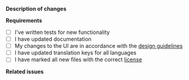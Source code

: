**Description of changes**
<!--
Short description of the changes implemented by this pull request.
-->

**Requirements**
<!--
Tick all the completed boxes or indicate that the item is not relevant to this
pull request by removing it from the list or by adding a short explanation.
-->
- [ ] I've written tests for new functionality
- [ ] I have updated documentation
- [ ] My changes to the UI are in accordance with the [design guidelines](
      https://github.com/aalto-grades/base-repository/wiki/Design-Guidelines)
- [ ] I have updated translation keys for all languages
- [ ] I have marked all new files with the correct [license](
      https://github.com/aalto-grades/base-repository/wiki/Licensing-Guidelines)

**Related issues**
<!--
Related to #ABC
Closes #XYZ
-->
